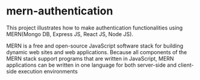 # mern-authentication
This project illustrates how to make authentication functionalities using MERN(Mongo DB, Express JS, React JS, Node JS). 

MERN is a free and open-source JavaScript software stack for building dynamic web sites and web applications. Because all components of the MERN stack support programs that are written in JavaScript, MERN applications can be written in one language for both server-side and client-side execution environments
